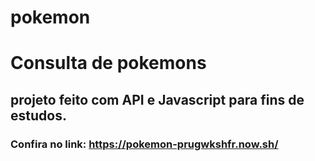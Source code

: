 # pokemon
# Consulta de pokemons
## projeto feito com API e Javascript para fins de estudos.

### Confira no link: https://pokemon-prugwkshfr.now.sh/


